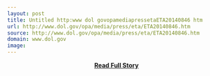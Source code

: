 ```yaml
---
layout: post
title: Untitled http:www dol govopamediapressetaETA20140846 htm
url: http://www.dol.gov/opa/media/press/eta/ETA20140846.htm
source: http://www.dol.gov/opa/media/press/eta/ETA20140846.htm
domain: www.dol.gov
image: 
---
```


<p></p>
<center><p><a href="http://www.dol.gov/opa/media/press/eta/ETA20140846.htm" style='padding:25px; font-sze:18px; font-weight: bold;'>Read Full Story</a></p></center>
